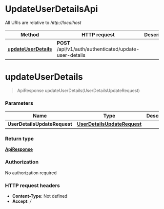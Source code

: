 # UpdateUserDetailsApi

All URIs are relative to *http://localhost*

| Method | HTTP request | Description |
|------------- | ------------- | -------------|
| [**updateUserDetails**](UpdateUserDetailsApi.md#updateUserDetails) | **POST** /api/v1/auth/authenticated/update-user-details |  |


<a name="updateUserDetails"></a>
# **updateUserDetails**
> ApiResponse updateUserDetails(UserDetailsUpdateRequest)



### Parameters

|Name | Type | Description  | Notes |
|------------- | ------------- | ------------- | -------------|
| **UserDetailsUpdateRequest** | [**UserDetailsUpdateRequest**](../Models/UserDetailsUpdateRequest.md)|  | |

### Return type

[**ApiResponse**](../Models/ApiResponse.md)

### Authorization

No authorization required

### HTTP request headers

- **Content-Type**: Not defined
- **Accept**: */*

